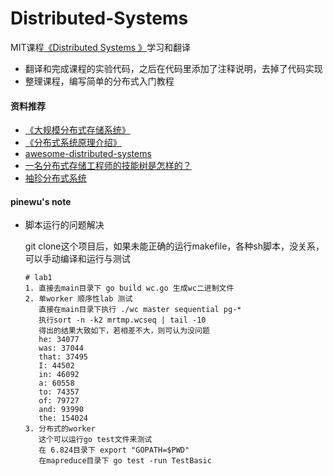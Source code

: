 # Distributed-Systems
MIT课程[《Distributed Systems 》](http://nil.csail.mit.edu/6.824/2016/schedule.html)学习和翻译
+ 翻译和完成课程的实验代码，之后在代码里添加了注释说明，去掉了代码实现
+ 整理课程，编写简单的分布式入门教程


#### 资料推荐
+ [《大规模分布式存储系统》](https://book.douban.com/subject/25723658/)
+ [《分布式系统原理介绍》](http://pan.baidu.com/s/1geU1XAz)
+ [awesome-distributed-systems](https://github.com/kevinxhuang/awesome-distributed-systems)
+ [一名分布式存储工程师的技能树是怎样的？](https://www.zhihu.com/question/43687427/answer/96306564)
+ [袖珍分布式系统](http://www.jianshu.com/c/0cf64976a481)



#### pinewu's note

- 脚本运行的问题解决

  git clone这个项目后，如果未能正确的运行makefile，各种sh脚本，没关系，可以手动编译和运行与测试

  ```
  # lab1
  1. 直接去main目录下 go build wc.go 生成wc二进制文件
  2. 单worker 顺序性lab 测试
     直接在main目录下执行 ./wc master sequential pg-*
     执行sort -n -k2 mrtmp.wcseq | tail -10
     得出的结果大致如下，若相差不大，则可认为没问题
     he: 34077
     was: 37044
     that: 37495
     I: 44502
     in: 46092
     a: 60558
     to: 74357
     of: 79727
     and: 93990
     the: 154024
  3. 分布式的worker
     这个可以运行go test文件来测试
     在 6.824目录下 export "GOPATH=$PWD"
     在mapreduce目录下 go test -run TestBasic
  ```
